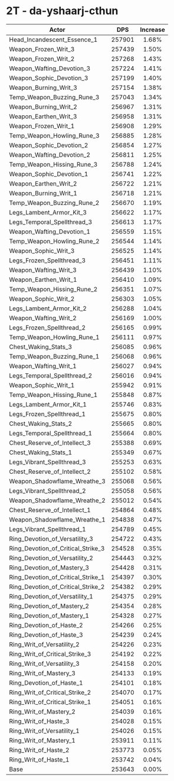 # 2T - da-yshaarj-cthun
| Actor | DPS | Increase |
|---|:---:|:---:|
|Head_Incandescent_Essence_1|257901|1.68%|
|Weapon_Frozen_Writ_3|257439|1.50%|
|Weapon_Frozen_Writ_2|257268|1.43%|
|Weapon_Wafting_Devotion_3|257224|1.41%|
|Weapon_Sophic_Devotion_3|257199|1.40%|
|Weapon_Burning_Writ_3|257154|1.38%|
|Temp_Weapon_Buzzing_Rune_3|257043|1.34%|
|Weapon_Burning_Writ_2|256967|1.31%|
|Weapon_Earthen_Writ_3|256958|1.31%|
|Weapon_Frozen_Writ_1|256908|1.29%|
|Temp_Weapon_Howling_Rune_3|256885|1.28%|
|Weapon_Sophic_Devotion_2|256854|1.27%|
|Weapon_Wafting_Devotion_2|256811|1.25%|
|Temp_Weapon_Hissing_Rune_3|256788|1.24%|
|Weapon_Sophic_Devotion_1|256741|1.22%|
|Weapon_Earthen_Writ_2|256722|1.21%|
|Weapon_Burning_Writ_1|256718|1.21%|
|Temp_Weapon_Buzzing_Rune_2|256670|1.19%|
|Legs_Lambent_Armor_Kit_3|256622|1.17%|
|Legs_Temporal_Spellthread_3|256613|1.17%|
|Weapon_Wafting_Devotion_1|256559|1.15%|
|Temp_Weapon_Howling_Rune_2|256544|1.14%|
|Weapon_Sophic_Writ_3|256525|1.14%|
|Legs_Frozen_Spellthread_3|256451|1.11%|
|Weapon_Wafting_Writ_3|256439|1.10%|
|Weapon_Earthen_Writ_1|256410|1.09%|
|Temp_Weapon_Hissing_Rune_2|256351|1.07%|
|Weapon_Sophic_Writ_2|256303|1.05%|
|Legs_Lambent_Armor_Kit_2|256288|1.04%|
|Weapon_Wafting_Writ_2|256169|1.00%|
|Legs_Frozen_Spellthread_2|256165|0.99%|
|Temp_Weapon_Howling_Rune_1|256111|0.97%|
|Chest_Waking_Stats_3|256085|0.96%|
|Temp_Weapon_Buzzing_Rune_1|256068|0.96%|
|Weapon_Wafting_Writ_1|256027|0.94%|
|Legs_Temporal_Spellthread_2|256016|0.94%|
|Weapon_Sophic_Writ_1|255942|0.91%|
|Temp_Weapon_Hissing_Rune_1|255848|0.87%|
|Legs_Lambent_Armor_Kit_1|255746|0.83%|
|Legs_Frozen_Spellthread_1|255675|0.80%|
|Chest_Waking_Stats_2|255665|0.80%|
|Legs_Temporal_Spellthread_1|255664|0.80%|
|Chest_Reserve_of_Intellect_3|255388|0.69%|
|Chest_Waking_Stats_1|255349|0.67%|
|Legs_Vibrant_Spellthread_3|255253|0.63%|
|Chest_Reserve_of_Intellect_2|255102|0.58%|
|Weapon_Shadowflame_Wreathe_3|255068|0.56%|
|Legs_Vibrant_Spellthread_2|255058|0.56%|
|Weapon_Shadowflame_Wreathe_2|255012|0.54%|
|Chest_Reserve_of_Intellect_1|254864|0.48%|
|Weapon_Shadowflame_Wreathe_1|254838|0.47%|
|Legs_Vibrant_Spellthread_1|254789|0.45%|
|Ring_Devotion_of_Versatility_3|254722|0.43%|
|Ring_Devotion_of_Critical_Strike_3|254528|0.35%|
|Ring_Devotion_of_Versatility_2|254443|0.32%|
|Ring_Devotion_of_Mastery_3|254428|0.31%|
|Ring_Devotion_of_Critical_Strike_1|254397|0.30%|
|Ring_Devotion_of_Critical_Strike_2|254382|0.29%|
|Ring_Devotion_of_Versatility_1|254375|0.29%|
|Ring_Devotion_of_Mastery_2|254354|0.28%|
|Ring_Devotion_of_Mastery_1|254328|0.27%|
|Ring_Devotion_of_Haste_2|254266|0.25%|
|Ring_Devotion_of_Haste_3|254239|0.24%|
|Ring_Writ_of_Versatility_2|254226|0.23%|
|Ring_Writ_of_Critical_Strike_3|254192|0.22%|
|Ring_Writ_of_Versatility_3|254158|0.20%|
|Ring_Writ_of_Mastery_3|254133|0.19%|
|Ring_Devotion_of_Haste_1|254101|0.18%|
|Ring_Writ_of_Critical_Strike_2|254070|0.17%|
|Ring_Writ_of_Critical_Strike_1|254051|0.16%|
|Ring_Writ_of_Mastery_2|254039|0.16%|
|Ring_Writ_of_Haste_3|254028|0.15%|
|Ring_Writ_of_Versatility_1|254026|0.15%|
|Ring_Writ_of_Mastery_1|253911|0.11%|
|Ring_Writ_of_Haste_2|253773|0.05%|
|Ring_Writ_of_Haste_1|253742|0.04%|
|Base|253643|0.00%|
